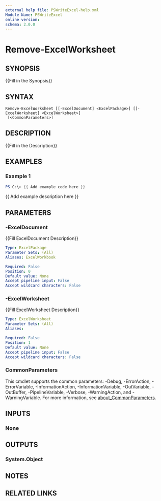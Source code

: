 ```yaml
---
external help file: PSWriteExcel-help.xml
Module Name: PSWriteExcel
online version:
schema: 2.0.0
---
```


# Remove-ExcelWorksheet

## SYNOPSIS
{{Fill in the Synopsis}}

## SYNTAX

```
Remove-ExcelWorksheet [[-ExcelDocument] <ExcelPackage>] [[-ExcelWorksheet] <ExcelWorksheet>]
 [<CommonParameters>]
```

## DESCRIPTION
{{Fill in the Description}}

## EXAMPLES

### Example 1
```powershell
PS C:\> {{ Add example code here }}
```

{{ Add example description here }}

## PARAMETERS

### -ExcelDocument
{{Fill ExcelDocument Description}}

```yaml
Type: ExcelPackage
Parameter Sets: (All)
Aliases: ExcelWorkbook

Required: False
Position: 0
Default value: None
Accept pipeline input: False
Accept wildcard characters: False
```

### -ExcelWorksheet
{{Fill ExcelWorksheet Description}}

```yaml
Type: ExcelWorksheet
Parameter Sets: (All)
Aliases:

Required: False
Position: 1
Default value: None
Accept pipeline input: False
Accept wildcard characters: False
```

### CommonParameters
This cmdlet supports the common parameters: -Debug, -ErrorAction, -ErrorVariable, -InformationAction, -InformationVariable, -OutVariable, -OutBuffer, -PipelineVariable, -Verbose, -WarningAction, and -WarningVariable. For more information, see [about_CommonParameters](http://go.microsoft.com/fwlink/?LinkID=113216).

## INPUTS

### None

## OUTPUTS

### System.Object
## NOTES

## RELATED LINKS
